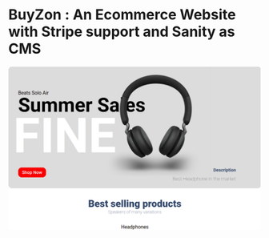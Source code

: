 # BuyZon : An Ecommerce Website with Stripe support and Sanity as CMS

![Banner](/Github_Files/images/Banner.png)
